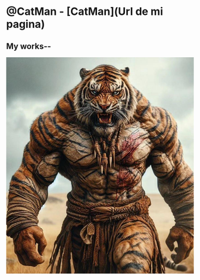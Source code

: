 # @CatMan - [CatMan](Url de mi pagina)
## My works--
![CatMan - GitHub Profile](image/GatitoLindo.jpeg)